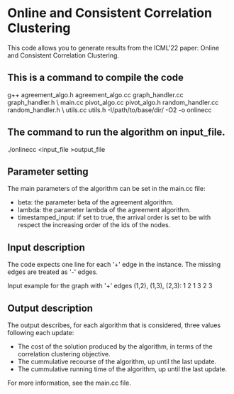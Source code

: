 # Online and Consistent Correlation Clustering

This code allows you to generate results from the ICML'22 paper: Online and
Consistent Correlation Clustering.

## This is a command to compile the code

g++ agreement_algo.h agreement_algo.cc graph_handler.cc graph_handler.h \\
main.cc pivot_algo.cc pivot_algo.h random_handler.cc random_handler.h \\
utils.cc utils.h -I/path/to/base/dir/ -O2 -o onlinecc

## The command to run the algorithm on input_file.

./onlinecc <input_file >output_file

## Parameter setting

The main parameters of the algorithm can be set in the main.cc file:

*   beta: the parameter beta of the agreement algorithm.
*   lambda: the parameter lambda of the agreement algorithm.
*   timestamped_input: if set to true, the arrival order is set to be with
    respect the increasing order of the ids of the nodes.

## Input description

The code expects one line for each '+' edge in the instance. The missing edges
are treated as '-' edges.

Input example for the graph with '+' edges (1,2), (1,3), (2,3): 1 2 1 3 2 3

## Output description

The output describes, for each algorithm that is considered, three values
following each update:

*   The cost of the solution produced by the algorithm, in terms of the
    correlation clustering objective.
*   The cummulative recourse of the algorithm, up until the last update.
*   The cummulative running time of the algorithm, up until the last update.

For more information, see the main.cc file.
